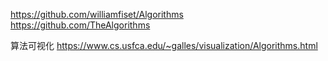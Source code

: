 
https://github.com/williamfiset/Algorithms
https://github.com/TheAlgorithms

算法可视化
https://www.cs.usfca.edu/~galles/visualization/Algorithms.html
